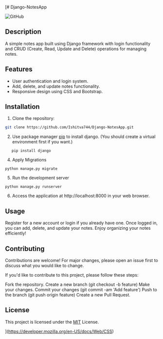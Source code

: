 [# Django-NotesApp

![GitHub](https://img.shields.io/github/license/Ishitva744/Django-NotesApp)

## Description
A simple notes app built using Django framework with login functionality and CRUD (Create, Read, Update and Delete) operations for managing notes.

## Features

- User authentication and login system.
- Add, delete, and update notes functionality.
- Responsive design using CSS and Bootstrap.


## Installation

1. Clone the repository:

```bash
git clone https://github.com/Ishitva744/Django-NotesApp.git
```
2. Use package manager [pip](https://pip.pypa.io/en/stable/) to install  django. (You should create a virtual environment first if you want.) 
```console
   pip install django
```

4. Apply Migrations
```
python manage.py migrate
```
5. Run the development server
```
python manage.py runserver
```
6. Access the application at http://localhost:8000 in your web browser.


## Usage

Register for a new account or login if you already have one.
Once logged in, you can add, delete, and update your notes.
Enjoy organizing your notes efficiently!


## Contributing
Contributions are welcome! For major changes, please open an issue first
to discuss what you would like to change.

If you'd like to contribute to this project, please follow these steps:

Fork the repository.
Create a new branch (git checkout -b feature)
Make your changes.
Commit your changes (git commit -am 'Add feature')
Push to the branch (git push origin feature)
Create a new Pull Request.


## License
This project is licensed under the [MIT](https://choosealicense.com/licenses/mit/) License.


](https://developer.mozilla.org/en-US/docs/Web/CSS)
